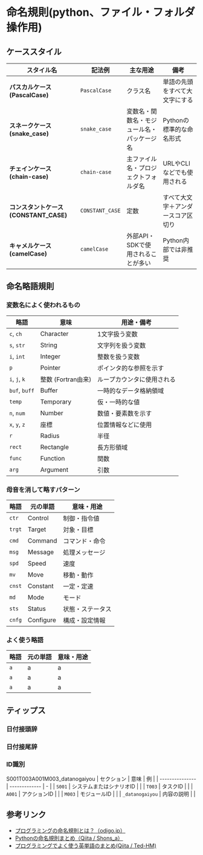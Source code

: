 # 命名規則(python、ファイル・フォルダ操作用)

## ケーススタイル

| スタイル名                         | 記法例             | 主な用途                  | 備考                |
| ----------------------------- | --------------- | --------------------- | ----------------- |
| **パスカルケース (PascalCase)**      | `PascalCase`    | クラス名                  | 単語の先頭をすべて大文字にする   |
| **スネークケース (snake_case)**      | `snake_case`    | 変数名・関数名・モジュール名・パッケージ名 | Pythonの標準的な命名形式   |
| **チェインケース (chain-case)**      | `chain-case`    | 主ファイル名・プロジェクトフォルダ名    | URLやCLIなどでも使用される  |
| **コンスタントケース (CONSTANT_CASE)** | `CONSTANT_CASE` | 定数                    | すべて大文字＋アンダースコア区切り |
| **キャメルケース (camelCase)**       | `camelCase`     | 外部API・SDKで使用されることが多い  | Python内部では非推奨     |

## 命名略語規則
### 変数名によく使われるもの
| 略語            | 意味             | 用途・備考         |
| ------------- | -------------- | ------------- |
| `c`, `ch`     | Character      | 1文字扱う変数          |
| `s`, `str`    | String         | 文字列を扱う変数       |
| `i`, `int`    | Integer        | 整数を扱う変数         |
| `p`           | Pointer        | ポインタ的な参照を示す  |
| `i`, `j`, `k` | 整数 (Fortran由来) | ループカウンタに使用される |
| `buf`, `buff` | Buffer         | 一時的なデータ格納領域  |
| `temp`        | Temporary      | 仮・一時的な値         |
| `n`, `num`    | Number         | 数値・要素数を示す      |
| `x`, `y`, `z` | 座標             | 位置情報などに使用     |
| `r`           | Radius         | 半径            |
| `rect`        | Rectangle      | 長方形領域      |
| `func`        | Function       | 関数            |
| `arg`         | Argument       | 引数            |


### 母音を消して略すパターン
| 略語     | 元の単語      | 意味・用途    |
| ------ | --------- | -------- |
| `ctr`  | Control   | 制御・指令値   |
| `trgt` | Target    | 対象・目標    |
| `cmd`  | Command   | コマンド・命令  |
| `msg`  | Message   | 処理メッセージ  |
| `spd`  | Speed     | 速度       |
| `mv`   | Move      | 移動・動作    |
| `cnst` | Constant  | 一定・定速    |
| `md`   | Mode      | モード      |
| `sts`  | Status    | 状態・ステータス |
| `cnfg` | Configure | 構成・設定情報  |

### よく使う略語
| 略語     | 元の単語      | 意味・用途    |
| ------ | --------- | -------- |
| `a` |   a  |   a |
| `a` |   a  |  a  |
| `a` |   a  | a   |

## ティップス
### 日付接頭辞

### 日付接尾辞

### ID識別
S001T003A001M003_datanogaiyou
| セクション           | 意味            | 例 |
| --------------- | ------------- | - |
| `S001`          | システムまたはシナリオID |   |
| `T003`          | タスクID         |   |
| `A001`          | アクションID       |   |
| `M003`          | モジュールID       |   |
| `_datanogaiyou` | 内容の説明         |   |

## 参考リンク

- [プログラミングの命名規則とは？（odigo.jp）](https://odigo.jp/%E3%83%97%E3%83%AD%E3%82%B0%E3%83%A9%E3%83%9F%E3%83%B3%E3%82%B0%E3%81%AE%E5%91%BD%E5%90%8D%E8%A6%8F%E5%89%87%E3%81%A8%E3%81%AF%EF%BC%9F)
- [Pythonの命名規則まとめ（Qiita / Shons_a）](https://qiita.com/Shons_a/items/bd6eed229253ee266b7d)
- [プログラミングでよく使う英単語のまとめ(Qiita / Ted-HM)](https://qiita.com/Ted-HM/items/7dde25dcffae4cdc7923)
